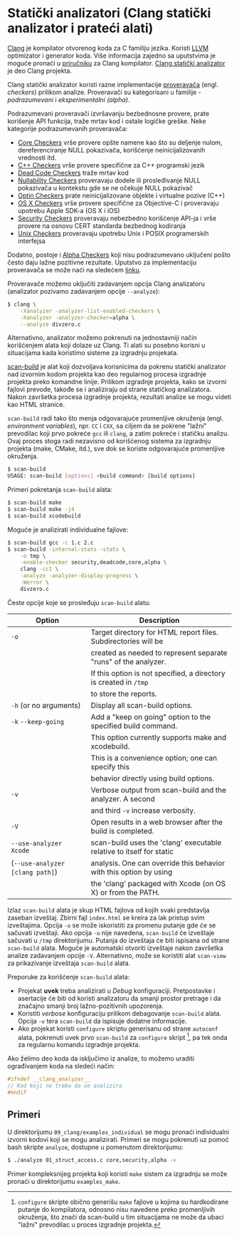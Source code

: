 # Statički analizatori (Clang statički analizator i prateći alati)

[Clang](https://clang.llvm.org/) je kompilator otvorenog koda za C familiju jezika. Koristi [LLVM](https://llvm.org/) optimizator i generator koda. Više informacija zajedno sa uputstvima je moguće pronaći u [priručniku](https://clang.llvm.org/docs/UsersManual.html) za Clang kompilator. [Clang statički analizator](https://clang-analyzer.llvm.org/) je deo Clang projekta.

Clang statički analizator koristi razne implementacije [proveravača](https://clang-analyzer.llvm.org/available_checks.html) (engl. _checkers_) prilikom analize. Proveravači su kategorisani u familije - _podrazumevani_ i _eksperimentalni (alpha)_.

Podrazumevani proveravači izvršavanju bezbednosne provere, prate korišenje API funkcija, traže mrtav kod i ostale logičke greške. Neke kategorije podrazumevanih proveravača:
- [Core Checkers](https://clang-analyzer.llvm.org/available_checks.html#core_checkers) vrše provere opšte namene kao što su deljenje nulom, dereferenciranje NULL pokazivača, korišćenje neinicijalizovanih vrednosti itd.
- [C++ Checkers](https://clang-analyzer.llvm.org/available_checks.html#cplusplus_checkers) vrše provere specifične za C++ programski jezik
- [Dead Code Checkers](https://clang-analyzer.llvm.org/available_checks.html#deadcode_checkers) traže mrtav kod
- [Nullability Checkers](https://clang-analyzer.llvm.org/available_checks.html#nullability_checkers) proveravaju dodele ili prosleđivanje NULL pokazivača u kontekstu gde se ne očekuje NULL pokazivač 
- [Optin Checkers](https://clang-analyzer.llvm.org/available_checks.html#optin_checkers) prate neinicijalizovane objekte i virtualne pozive (C++)
- [OS X Checkers](https://clang-analyzer.llvm.org/available_checks.html#osx_checkers) vrše provere specifične za Objective-C i proveravaju upotrebu Apple SDK-a (OS X i iOS)
- [Security Checkers](https://clang-analyzer.llvm.org/available_checks.html#security_checkers) proveravaju nebezbedno korišćenje API-ja i vrše provere na osnovu CERT standarda bezbednog kodiranja
- [Unix Checkers](https://clang-analyzer.llvm.org/available_checks.html#unix_checkers) proveravaju upotrebu Unix i POSIX programerskih interfejsa

Dodatno, postoje i [Alpha Checkers](https://clang-analyzer.llvm.org/alpha_checks.html) koji nisu podrazumevano uključeni pošto često daju lažne pozitivne rezultate. Uputstvo za implementaciju proveravača se može naći na sledećem [linku](https://clang-analyzer.llvm.org/checker_dev_manual.html).

Proveravače možemo uključiti zadavanjem opcija Clang analizatoru (analizator pozivamo zadavanjem opcije `--analyze`):
```sh
$ clang \
    -Xanalyzer -analyzer-list-enabled-checkers \
    -Xanalyzer -analyzer-checker=alpha \
    --analyze divzero.c
```

Alternativno, analizator možemo pokrenuti na jednostavniji način korišćenjem alata koji dolaze uz Clang. Ti alati su posebno korisni u situacijama kada koristimo sisteme za izgradnju projekata.

[scan-build](https://clang-analyzer.llvm.org/scan-build.html) je alat koji dozvoljava korisnicima da pokrenu statički analizator nad izvornim kodom projekta kao deo regularnog procesa izgradnje projekta preko komandne linije. Prilikom izgradnje projekta, kako se izvorni fajlovi prevode, takođe se i analiziraju od strane statičkog analizatora. Nakon završetka procesa izgradnje projekta, rezultati analize se mogu videti kao HTML stranice.

`scan-build` radi tako što menja odgovarajuće promenljive okruženja (engl. _environment variables_), npr. `CC` i `CXX`, sa ciljem da se pokrene "lažni" prevodilac koji prvo pokreće `gcc` ili `clang`, a zatim pokreće i statičku analizu. Ovaj proces stoga radi nezavisno od korišćenog sistema za izgradnju projekta (make, CMake, itd.), sve dok se koriste odgovarajuće promenljive okruženja.

```sh
$ scan-build
USAGE: scan-build [options] <build command> [build options]
```

Primeri pokretanja `scan-build` alata:
```sh
$ scan-build make
$ scan-build make -j4
$ scan-build xcodebuild
```

Moguće je analizirati individualne fajlove:
```sh
$ scan-build gcc -c 1.c 2.c
$ scan-build -internal-stats -stats \
    -o tmp \
    -enable-checker security,deadcode,core,alpha \
    clang -cc1 \
    -analyze -analyzer-display-progress \
    -Werror \
    divzero.c
```

Česte opcije koje se prosleđuju `scan-build` alatu:

| Option | Description |
|---|---|
| `-o` | Target directory for HTML report files. Subdirectories will be |
|      | created as needed to represent separate "runs" of the analyzer. |
|      | If this option is not specified, a directory is created in `/tmp` |
|      | to store the reports. |
| `-h` (or no arguments) | Display all scan-build options. |
| `-k` `--keep-going` | Add a "keep on going" option to the specified build command. |
| | This option currently supports make and xcodebuild. |
| | This is a convenience option; one can specify this |
| | behavior directly using build options. |
| `-v` | Verbose output from scan-build and the analyzer. A second |
| | and third `-v` increase verbosity.
| `-V` | Open results in a web browser after the build is completed. |
| `--use-analyzer Xcode` | scan-build uses the 'clang' executable relative to itself for static
| (`--use-analyzer [clang path]`) | analysis. One can override this behavior with this option by using 
| |  the 'clang' packaged with Xcode (on OS X) or from the PATH. |


Izlaz `scan-build` alata je skup HTML fajlova od kojih svaki predstavlja zaseban izveštaj. Zbirni fajl `index.html` se kreira za lak pristup svim izveštajima. Opcija `-o` se može iskoristiti za promenu putanje gde će se sačuvati izveštaji. Ako opcija `-o` nije navedena, `scan-build` će izveštaje sačuvati u `/tmp` direktorijumu. Putanja do izveštaja će biti ispisana od strane `scan-build` alata. Moguće je automatski otvoriti izveštaje nakon završetka analize zadavanjem opcije `-V`. Alternativno, može se koristiti alat `scan-view` za prikazivanje izveštaja `scan-build` alata.

Preporuke za korišćenje `scan-build` alata:
- Projekat **uvek** treba analizirati u _Debug_ konfiguraciji. Pretpostavke i asertacije će biti od koristi analizatoru da smanji prostor pretrage i da značajno smanji broj lažno-pozitivnih upozorenja.
- Koristiti _verbose_ konfiguraciju prilikom debagovanje `scan-build` alata. Opcija `-v` tera `scan-build` da ispisuje dodatne informacije.
- Ako projekat koristi `configure` skriptu generisanu od strane `autoconf` alata, pokrenuti uvek prvo `scan-build` za `configure` skript [^1], pa tek onda za regularnu komandu izgradnje projekta. 

[^1]: `configure` skripte obično generišu `make` fajlove u kojima su hardkodirane putanje do kompilatora, odnosno nisu navedene preko promenljivih okruženja, što znači da scan-build u tim situacijama ne može da ubaci "lažni" prevodilac u proces izgradnje projekta.

Ako želimo deo koda da isključimo iz analize, to možemo uraditi ograđivanjem koda na sledeći način:
```c
#ifndef __clang_analyzer__
// Kod koji ne treba da se analizira
#endif
```


## Primeri

U direktorijumu `09_clang/examples_individual` se mogu pronaći individualni izvorni kodovi koji se mogu analizirati. Primeri se mogu pokrenuti uz pomoć bash skripte `analyze`, dostupne u pomenutom direktorijumu:
```sh
$ ./analyze 01_struct_access.c core,security,alpha -v
```

Primer kompleksnijeg projekta koji koristi `make` sistem za izgradnju se može pronaći u direktorijumu `examples_make`.

